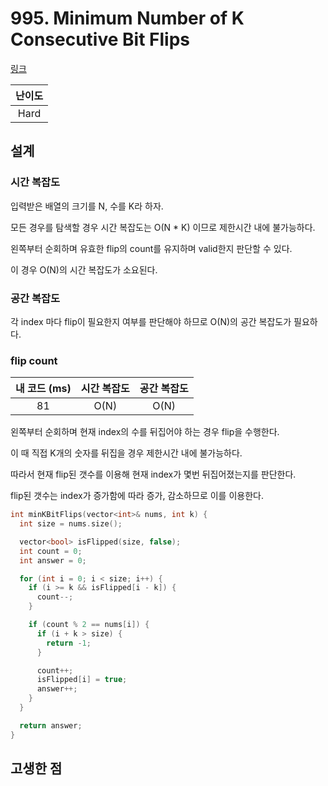 # 995. Minimum Number of K Consecutive Bit Flips

[링크](https://leetcode.com/problems/minimum-number-of-k-consecutive-bit-flips/description/)

| 난이도 |
| :----: |
|  Hard  |

## 설계

### 시간 복잡도

입력받은 배열의 크기를 N, 수를 K라 하자.

모든 경우를 탐색할 경우 시간 복잡도는 O(N \* K) 이므로 제한시간 내에 불가능하다.

왼쪽부터 순회하며 유효한 flip의 count를 유지하며 valid한지 판단할 수 있다.

이 경우 O(N)의 시간 복잡도가 소요된다.

### 공간 복잡도

각 index 마다 flip이 필요한지 여부를 판단해야 하므로 O(N)의 공간 복잡도가 필요하다.

### flip count

| 내 코드 (ms) | 시간 복잡도 | 공간 복잡도 |
| :----------: | :---------: | :---------: |
|      81      |    O(N)     |    O(N)     |

왼쪽부터 순회하며 현재 index의 수를 뒤집어야 하는 경우 flip을 수행한다.

이 때 직접 K개의 숫자를 뒤집을 경우 제한시간 내에 불가능하다.

따라서 현재 flip된 갯수를 이용해 현재 index가 몇번 뒤집어졌는지를 판단한다.

flip된 갯수는 index가 증가함에 따라 증가, 감소하므로 이를 이용한다.

```cpp
int minKBitFlips(vector<int>& nums, int k) {
  int size = nums.size();

  vector<bool> isFlipped(size, false);
  int count = 0;
  int answer = 0;

  for (int i = 0; i < size; i++) {
    if (i >= k && isFlipped[i - k]) {
      count--;
    }

    if (count % 2 == nums[i]) {
      if (i + k > size) {
        return -1;
      }

      count++;
      isFlipped[i] = true;
      answer++;
    }
  }

  return answer;
}
```

## 고생한 점

